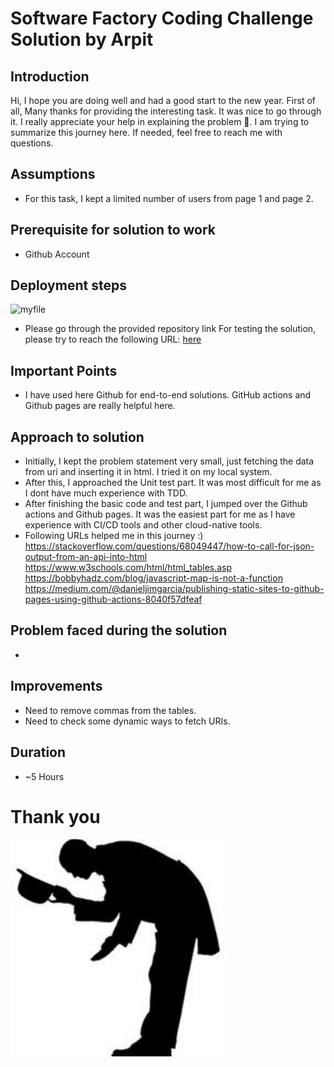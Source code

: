 # Software Factory Coding Challenge Solution by Arpit

## Introduction
Hi, I hope you are doing well and had a good start to the new year. First of all, Many thanks for providing the interesting task. It was nice to go through it. I really appreciate your help in explaining the problem :pray:. I am trying to summarize this journey here. If needed, feel free to reach me with questions.

## Assumptions
* For this task, I kept a limited number of users from page 1 and page 2.

## Prerequisite for solution to work
* Github Account

## Deployment steps
![myfile](https://user-images.githubusercontent.com/52455330/139071980-91302a8a-37b1-4196-803e-f91b1de2ee5b.gif)
* Please go through the provided repository link
For testing the solution, please try to reach the following URL:
[here](https://arpitvipulsharma.github.io/mbenz/)


## Important Points
* I have used here Github for end-to-end solutions. GitHub actions and Github pages are really helpful here.

## Approach to solution
* Initially, I kept the problem statement very small, just fetching the data from uri and inserting it in html. I tried it on my local system.
* After this, I approached the Unit test part. It was most difficult for me as I dont have much experience with TDD. 
* After finishing the basic code and test part, I jumped over the Github actions and Github pages. It was the easiest part for me as I have experience with CI/CD tools and other cloud-native tools.
* Following URLs helped me in this journey :)
https://stackoverflow.com/questions/68049447/how-to-call-for-json-output-from-an-api-into-html
https://www.w3schools.com/html/html_tables.asp
https://bobbyhadz.com/blog/javascript-map-is-not-a-function
https://medium.com/@danieljimgarcia/publishing-static-sites-to-github-pages-using-github-actions-8040f57dfeaf


## Problem faced during the solution
* 

## Improvements
* Need to remove commas from the tables.
* Need to check some dynamic ways to fetch URIs.

## Duration
* ~5 Hours

# Thank you 
![alt text](./EAVWeTEU0AA3ini.jpg)